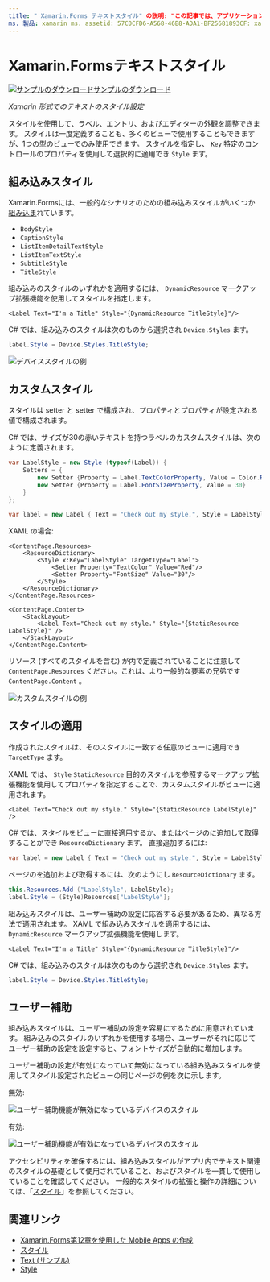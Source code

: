 ```yaml
---
title: " Xamarin.Forms テキストスタイル" の説明: "この記事では、アプリケーションでテキストをスタイル設定する方法について説明します。 Xamarin.Forms スタイルは一度定義することも、多くのビューで使用することもできますが、1つの型のビューでのみ使用できます。
ms. 製品: xamarin ms. assetid: 57C0CFD6-A568-46B8-ADA1-BF25681893CF: xamarin-forms author: davidbritch ms. author: dabritch ms. date: 05/22/2017 no loc: [ Xamarin.Forms , Xamarin.Essentials ]
---
```


# <a name="xamarinforms-text-styles"></a>Xamarin.Formsテキストスタイル

[![サンプルのダウンロード](~/media/shared/download.png)サンプルのダウンロード](https://docs.microsoft.com/samples/xamarin/xamarin-forms-samples/userinterface-text)

_Xamarin 形式でのテキストのスタイル設定_

スタイルを使用して、ラベル、エントリ、およびエディターの外観を調整できます。 スタイルは一度定義することも、多くのビューで使用することもできますが、1つの型のビューでのみ使用できます。
スタイルを指定し、 `Key` 特定のコントロールのプロパティを使用して選択的に適用でき `Style` ます。

## <a name="built-in-styles"></a>組み込みスタイル

Xamarin.Formsには、一般的なシナリオのための組み込みスタイルがいくつか[組み込ま](xref:Xamarin.Forms.Device.Styles)れています。

- `BodyStyle`
- `CaptionStyle`
- `ListItemDetailTextStyle`
- `ListItemTextStyle`
- `SubtitleStyle`
- `TitleStyle`

組み込みのスタイルのいずれかを適用するには、 `DynamicResource` マークアップ拡張機能を使用してスタイルを指定します。

```xaml
<Label Text="I'm a Title" Style="{DynamicResource TitleStyle}"/>
```

C# では、組み込みのスタイルは次のものから選択され `Device.Styles` ます。

```csharp
label.Style = Device.Styles.TitleStyle;
```

![デバイススタイルの例](styles-images/builtinstyles.png)

## <a name="custom-styles"></a>カスタムスタイル

スタイルは setter と setter で構成され、プロパティとプロパティが設定される値で構成されます。

C# では、サイズが30の赤いテキストを持つラベルのカスタムスタイルは、次のように定義されます。

```csharp
var LabelStyle = new Style (typeof(Label)) {
    Setters = {
        new Setter {Property = Label.TextColorProperty, Value = Color.Red},
        new Setter {Property = Label.FontSizeProperty, Value = 30}
    }
};

var label = new Label { Text = "Check out my style.", Style = LabelStyle };
```

XAML の場合:

```xaml
<ContentPage.Resources>
    <ResourceDictionary>
        <Style x:Key="LabelStyle" TargetType="Label">
            <Setter Property="TextColor" Value="Red"/>
            <Setter Property="FontSize" Value="30"/>
        </Style>
    </ResourceDictionary>
</ContentPage.Resources>

<ContentPage.Content>
    <StackLayout>
        <Label Text="Check out my style." Style="{StaticResource LabelStyle}" />
    </StackLayout>
</ContentPage.Content>
```

リソース (すべてのスタイルを含む) が内で定義されていることに注意して `ContentPage.Resources` ください。これは、より一般的な要素の兄弟です `ContentPage.Content` 。

![カスタムスタイルの例](styles-images/customstyle.png)

## <a name="applying-styles"></a>スタイルの適用

作成されたスタイルは、そのスタイルに一致する任意のビューに適用でき `TargetType` ます。

XAML では、 `Style` `StaticResource` 目的のスタイルを参照するマークアップ拡張機能を使用してプロパティを指定することで、カスタムスタイルがビューに適用されます。

```xaml
<Label Text="Check out my style." Style="{StaticResource LabelStyle}" />
```

C# では、スタイルをビューに直接適用するか、またはページのに追加して取得することができ `ResourceDictionary` ます。 直接追加するには:

```csharp
var label = new Label { Text = "Check out my style.", Style = LabelStyle };
```

ページのを追加および取得するには、次のようにし `ResourceDictionary` ます。

```csharp
this.Resources.Add ("LabelStyle", LabelStyle);
label.Style = (Style)Resources["LabelStyle"];
```

組み込みスタイルは、ユーザー補助の設定に応答する必要があるため、異なる方法で適用されます。 XAML で組み込みスタイルを適用するには、 `DynamicResource` マークアップ拡張機能を使用します。

```xaml
<Label Text="I'm a Title" Style="{DynamicResource TitleStyle}"/>
```

C# では、組み込みのスタイルは次のものから選択され `Device.Styles` ます。

```csharp
label.Style = Device.Styles.TitleStyle;
```

## <a name="accessibility"></a>ユーザー補助

組み込みスタイルは、ユーザー補助の設定を容易にするために用意されています。 組み込みのスタイルのいずれかを使用する場合、ユーザーがそれに応じてユーザー補助の設定を設定すると、フォントサイズが自動的に増加します。

ユーザー補助の設定が有効になっていて無効になっている組み込みスタイルを使用してスタイル設定されたビューの同じページの例を次に示します。

無効:

![ユーザー補助機能が無効になっているデバイスのスタイル](styles-images/pre-access.png)

有効:

![ユーザー補助機能が有効になっているデバイスのスタイル](styles-images/post-access.png)

アクセシビリティを確保するには、組み込みスタイルがアプリ内でテキスト関連のスタイルの基礎として使用されていること、およびスタイルを一貫して使用していることを確認してください。 一般的なスタイルの拡張と操作の詳細については、「[スタイル](~/xamarin-forms/user-interface/styles/index.md)」を参照してください。

## <a name="related-links"></a>関連リンク

- [Xamarin.Forms第12章を使用した Mobile Apps の作成](https://developer.xamarin.com/r/xamarin-forms/book/chapter12.pdf)
- [スタイル](~/xamarin-forms/user-interface/styles/index.md)
- [Text (サンプル)](https://docs.microsoft.com/samples/xamarin/xamarin-forms-samples/userinterface-text)
- [Style](xref:Xamarin.Forms.Style)
